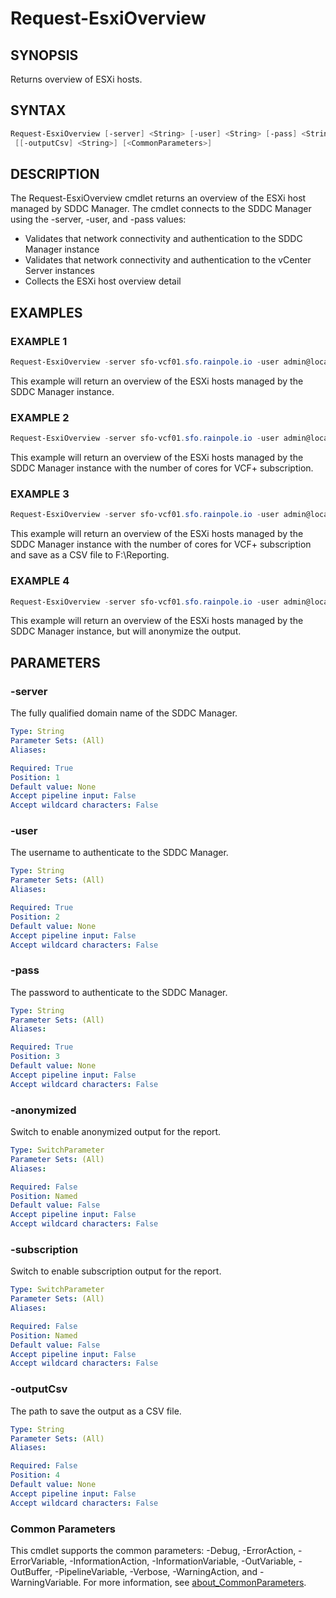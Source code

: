 # Request-EsxiOverview

## SYNOPSIS

Returns overview of ESXi hosts.

## SYNTAX

```powershell
Request-EsxiOverview [-server] <String> [-user] <String> [-pass] <String> [-anonymized] [-subscription]
 [[-outputCsv] <String>] [<CommonParameters>]
```

## DESCRIPTION

The Request-EsxiOverview cmdlet returns an overview of the ESXi host managed by SDDC Manager.
The cmdlet connects to the SDDC Manager using the -server, -user, and -pass values:

- Validates that network connectivity and authentication to the SDDC Manager instance
- Validates that network connectivity and authentication to the vCenter Server instances
- Collects the ESXi host overview detail

## EXAMPLES

### EXAMPLE 1

```powershell
Request-EsxiOverview -server sfo-vcf01.sfo.rainpole.io -user admin@local -pass VMw@re1!VMw@re1!
```

This example will return an overview of the ESXi hosts managed by the SDDC Manager instance.

### EXAMPLE 2

```powershell
Request-EsxiOverview -server sfo-vcf01.sfo.rainpole.io -user admin@local -pass VMw@re1!VMw@re1! -subscription
```

This example will return an overview of the ESXi hosts managed by the SDDC Manager instance with the number of cores for VCF+ subscription.

### EXAMPLE 3

```powershell
Request-EsxiOverview -server sfo-vcf01.sfo.rainpole.io -user admin@local -pass VMw@re1!VMw@re1! -subscription -outputCsv F:\Reporting
```

This example will return an overview of the ESXi hosts managed by the SDDC Manager instance with the number of cores for VCF+ subscription and save as a CSV file to F:\Reporting.

### EXAMPLE 4

```powershell
Request-EsxiOverview -server sfo-vcf01.sfo.rainpole.io -user admin@local -pass VMw@re1!VMw@re1! -anonymized
```

This example will return an overview of the ESXi hosts managed by the SDDC Manager instance, but will anonymize the output.

## PARAMETERS

### -server

The fully qualified domain name of the SDDC Manager.

```yaml
Type: String
Parameter Sets: (All)
Aliases:

Required: True
Position: 1
Default value: None
Accept pipeline input: False
Accept wildcard characters: False
```

### -user

The username to authenticate to the SDDC Manager.

```yaml
Type: String
Parameter Sets: (All)
Aliases:

Required: True
Position: 2
Default value: None
Accept pipeline input: False
Accept wildcard characters: False
```

### -pass

The password to authenticate to the SDDC Manager.

```yaml
Type: String
Parameter Sets: (All)
Aliases:

Required: True
Position: 3
Default value: None
Accept pipeline input: False
Accept wildcard characters: False
```

### -anonymized

Switch to enable anonymized output for the report.

```yaml
Type: SwitchParameter
Parameter Sets: (All)
Aliases:

Required: False
Position: Named
Default value: False
Accept pipeline input: False
Accept wildcard characters: False
```

### -subscription

Switch to enable subscription output for the report.

```yaml
Type: SwitchParameter
Parameter Sets: (All)
Aliases:

Required: False
Position: Named
Default value: False
Accept pipeline input: False
Accept wildcard characters: False
```

### -outputCsv

The path to save the output as a CSV file.

```yaml
Type: String
Parameter Sets: (All)
Aliases:

Required: False
Position: 4
Default value: None
Accept pipeline input: False
Accept wildcard characters: False
```

### Common Parameters

This cmdlet supports the common parameters: -Debug, -ErrorAction, -ErrorVariable, -InformationAction, -InformationVariable, -OutVariable, -OutBuffer, -PipelineVariable, -Verbose, -WarningAction, and -WarningVariable. For more information, see [about_CommonParameters](http://go.microsoft.com/fwlink/?LinkID=113216).
